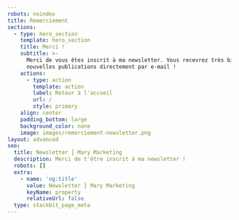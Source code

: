 ```yaml
---
robots: noindex
title: Remerciement
sections:
  - type: hero_section
    template: hero_section
    title: Merci !
    subtitle: >-
      Merci de vous êtes inscrit à ma newsletter. Vous recevrez très bientôt nos
      nouvelles publications directement par e-mail !
    actions:
      - type: action
        template: action
        label: Retour à l'accueil
        url: /
        style: primary
    align: center
    padding_bottom: large
    background_color: none
    image: images/remerciement-newsletter.png
layout: advanced
seo:
  title: Newsletter ⎮ Mary Marketing
  description: Merci de t'être inscrit à ma newsletter !
  robots: []
  extra:
    - name: 'og:title'
      value: Newsletter ⎮ Mary Marketing
      keyName: property
      relativeUrl: false
  type: stackbit_page_meta
---
```

